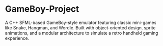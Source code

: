 # GameBoy-Project
A C++ SFML-based GameBoy-style emulator featuring classic mini-games like Snake, Hangman, and Wordle. Built with object-oriented design, sprite animations, and a modular architecture to simulate a retro handheld gaming experience.
